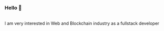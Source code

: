 ### Hello 👋

<br />
I am very interested in Web and Blockchain industry as a fullstack developer
<br />
